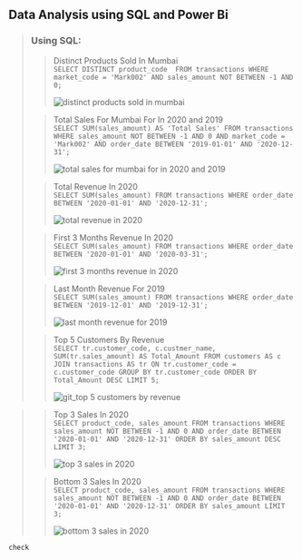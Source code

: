 ## Data Analysis using SQL and Power Bi

> ### Using SQL:
>> Distinct Products Sold In Mumbai  
>> `SELECT DISTINCT product_code 
FROM transactions
WHERE market_code = 'Mark002'
AND sales_amount NOT BETWEEN -1 AND 0;`
>> 
>> ![distinct products sold in mumbai](https://user-images.githubusercontent.com/90182043/149306581-75e63001-842d-4806-843e-964859dac4c6.PNG)
> 
>> Total Sales For Mumbai For In 2020 and 2019  
>> `SELECT SUM(sales_amount) AS 'Total Sales'
FROM transactions
WHERE sales_amount NOT BETWEEN -1 AND 0
AND market_code = 'Mark002'
AND order_date BETWEEN '2019-01-01' AND '2020-12-31';`
>> 
>> ![total sales for mumbai for in 2020 and 2019](https://user-images.githubusercontent.com/90182043/149306703-bc06f6ec-676e-45c5-b437-4dc46fe25abf.PNG)
> 
>> Total Revenue In 2020  
>> `SELECT SUM(sales_amount)
FROM transactions
WHERE order_date BETWEEN '2020-01-01' AND '2020-12-31';`
>> 
>> ![total revenue in 2020](https://user-images.githubusercontent.com/90182043/149306951-88ca5625-8f2e-4b51-b36c-3e129c2c02ca.PNG)
> 
>> First 3 Months Revenue In 2020  
>> `SELECT SUM(sales_amount)
FROM transactions
WHERE order_date BETWEEN '2020-01-01' AND '2020-03-31';`
>> 
>> ![first 3 months revenue in 2020](https://user-images.githubusercontent.com/90182043/149307001-92fa8924-d0c0-48ed-abcb-17351187d090.PNG)
> 
>> Last Month Revenue For 2019  
>> `SELECT SUM(sales_amount)
FROM transactions
WHERE order_date BETWEEN '2019-12-01' AND '2019-12-31';`
>> 
>> ![last month revenue for 2019](https://user-images.githubusercontent.com/90182043/149307118-81baff0b-d036-40a1-a303-b1f6bc704b8c.PNG)
> 
>> Top 5 Customers By Revenue  
>> `SELECT tr.customer_code, c.custmer_name, SUM(tr.sales_amount) AS Total_Amount
FROM customers AS c
JOIN transactions AS tr
ON tr.customer_code = c.customer_code
GROUP BY tr.customer_code
ORDER BY Total_Amount DESC
LIMIT 5;`  
>> 
>> ![git_top 5 customers by revenue](https://user-images.githubusercontent.com/90182043/149303867-104cc34a-0300-4eb2-b3f0-874e1665fa47.PNG)

> 
>> Top 3 Sales In 2020  
>> `SELECT product_code, sales_amount
FROM transactions
WHERE sales_amount NOT BETWEEN -1 AND 0
AND order_date BETWEEN '2020-01-01' AND '2020-12-31'
ORDER BY sales_amount DESC
LIMIT 3;`
>> 
>> ![top 3 sales in 2020](https://user-images.githubusercontent.com/90182043/149307164-8bd73726-0653-49d1-8de3-4e0f7f1e5429.PNG)
> 
>> Bottom 3 Sales In 2020  
>> `SELECT product_code, sales_amount
FROM transactions
WHERE sales_amount NOT BETWEEN -1 AND 0
AND order_date BETWEEN '2020-01-01' AND '2020-12-31'
ORDER BY sales_amount
LIMIT 3;`
>> 
>> ![bottom 3 sales in 2020](https://user-images.githubusercontent.com/90182043/149307242-ee187da5-5253-4ea3-aa52-1acaa3307ad4.PNG)

```
check
```
